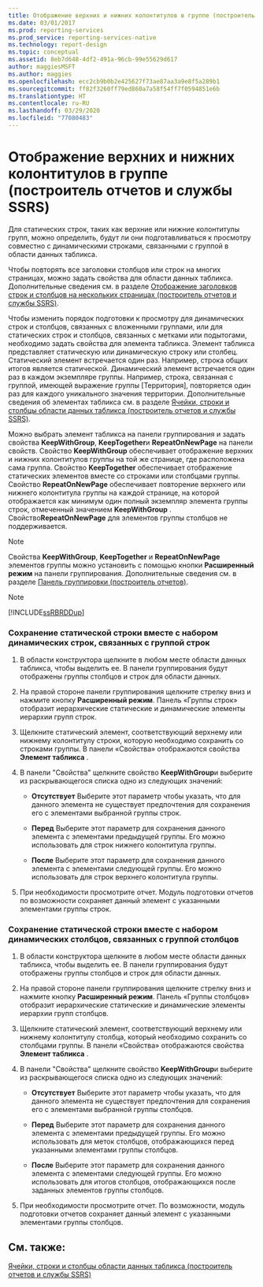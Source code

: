 ```yaml
---
title: Отображение верхних и нижних колонтитулов в группе (построитель отчетов) | Документация Майкрософт
ms.date: 03/01/2017
ms.prod: reporting-services
ms.prod_service: reporting-services-native
ms.technology: report-design
ms.topic: conceptual
ms.assetid: 8eb7d648-4df2-491a-96cb-99e55629d617
author: maggiesMSFT
ms.author: maggies
ms.openlocfilehash: ecc2cb9b0b2e425627f73ae87aa3a9e8f5a289b1
ms.sourcegitcommit: ff82f3260ff79ed860a7a58f54ff7f0594851e6b
ms.translationtype: HT
ms.contentlocale: ru-RU
ms.lasthandoff: 03/29/2020
ms.locfileid: "77080483"
---
```

# <a name="display-headers-and-footers-with-a-group-report-builder-and-ssrs"></a>Отображение верхних и нижних колонтитулов в группе (построитель отчетов и службы SSRS)
  Для статических строк, таких как верхние или нижние колонтитулы групп, можно определить, будут ли они подготавливаться к просмотру совместно с динамическими строками, связанными с группой в области данных табликса.  
  
 Чтобы повторять все заголовки столбцов или строк на многих страницах, можно задать свойства для области данных табликса. Дополнительные сведения см. в разделе [Отображение заголовков строк и столбцов на нескольких страницах (построитель отчетов и службы SSRS)](display-row-and-column-headers-on-multiple-pages-report-builder-and-ssrs.md).  
  
 Чтобы изменить порядок подготовки к просмотру для динамических строк и столбцов, связанных с вложенными группами, или для статических строк и столбцов, связанных с метками или подытогами, необходимо задать свойства для элемента табликса. Элемент табликса представляет статическую или динамическую строку или столбец. Статический элемент встречается один раз. Например, строка общих итогов является статической. Динамический элемент встречается один раз в каждом экземпляре группы. Например, строка, связанная с группой, имеющей выражение группы [Территория], повторяется один раз для каждого уникального значения территории. Дополнительные сведения об элементах табликса см. в разделе [Ячейки, строки и столбцы области данных табликса (построитель отчетов и службы SSRS)](../../reporting-services/report-design/tablix-data-region-cells-rows-and-columns-report-builder-and-ssrs.md).  
  
 Можно выбрать элемент табликса на панели группирования и задать свойства **KeepWithGroup**, **KeepTogether**и **RepeatOnNewPage** на панели свойств. Свойство **KeepWithGroup** обеспечивает отображение верхних и нижних колонтитулов группы на той же странице, где расположена сама группа. Свойство **KeepTogether** обеспечивает отображение статических элементов вместе со строками или столбцами группы. Свойство **RepeatOnNewPage** обеспечивает повторение верхнего или нижнего колонтитула группы на каждой странице, на которой отображается как минимум один полный экземпляр элемента группы строк, отмеченный значением **KeepWithGroup** . Свойство**RepeatOnNewPage** для элементов группы столбцов не поддерживается.  
  
> [!NOTE]  
>  Свойства **KeepWithGroup**, **KeepTogether** и **RepeatOnNewPage** элементов группы можно установить с помощью кнопки **Расширенный режим** на панели группирования. Дополнительные сведения см. в разделе [Панель группировки (построитель отчетов)](../../reporting-services/report-design/grouping-pane-report-builder.md).  
  
> [!NOTE]  
>  [!INCLUDE[ssRBRDDup](../../includes/ssrbrddup-md.md)]  
  
### <a name="to-keep-a-static-row-with-a-set-of-dynamic-rows-associated-with-a-row-group"></a>Сохранение статической строки вместе с набором динамических строк, связанных с группой строк  
  
1.  В области конструктора щелкните в любом месте области данных табликса, чтобы выделить ее. В панели группирования будут отображены группы столбцов и строк для области данных.  
  
2.  На правой стороне панели группирования щелкните стрелку вниз и нажмите кнопку **Расширенный режим**. Панель «Группы строк» отобразит иерархические статические и динамические элементы иерархии групп строк.  
  
3.  Щелкните статический элемент, соответствующий верхнему или нижнему колонтитулу строки, которую необходимо сохранить со строками группы. В панели «Свойства» отображаются свойства **Элемент табликса** .  
  
4.  В панели "Свойства" щелкните свойство **KeepWithGroup**и выберите из раскрывающегося списка одно из следующих значений:  
  
    -   **Отсутствует** Выберите этот параметр чтобы указать, что для данного элемента не существует предпочтения для сохранения его с элементами выбранной группы строк.  
  
    -   **Перед** Выберите этот параметр для сохранения данного элемента с элементами предыдущей группы. Его можно использовать для строк нижнего колонтитула группы.  
  
    -   **После** Выберите этот параметр для сохранения данного элемента с элементами следующей группы. Его можно использовать для строк верхнего колонтитула группы.  
  
5.  При необходимости просмотрите отчет. Модуль подготовки отчетов по возможности сохраняет данный элемент с указанными элементами группы строк.  
  
### <a name="to-keep-a-static-column-with-a-set-of-dynamic-columns-associated-with-a-column-group"></a>Сохранение статической строки вместе с набором динамических столбцов, связанных с группой столбцов  
  
1.  В области конструктора щелкните в любом месте области данных табликса, чтобы выделить ее. В панели группирования будут отображены группы столбцов и строк для области данных.  
  
2.  На правой стороне панели группирования щелкните стрелку вниз и нажмите кнопку **Расширенный режим**. Панель «Группы столбцов» отобразит иерархические статические и динамические элементы иерархии групп столбцов.  
  
3.  Щелкните статический элемент, соответствующий верхнему или нижнему колонтитулу столбца, который необходимо сохранить со столбцами группы. В панели «Свойства» отображаются свойства **Элемент табликса** .  
  
4.  В панели "Свойства" щелкните свойство **KeepWithGroup**и выберите из раскрывающегося списка одно из следующих значений:  
  
    -   **Отсутствует** Выберите этот параметр чтобы указать, что для данного элемента не существует предпочтения для сохранения его с элементами выбранной группы столбцов.  
  
    -   **Перед** Выберите этот параметр для сохранения данного элемента с элементами предыдущей группы. Его можно использовать для меток столбцов, отображающихся перед указанными элементами группы столбцов.  
  
    -   **После** Выберите этот параметр для сохранения данного элемента с элементами следующей группы. Его можно использовать для итогов столбцов, отображающихся после заданных элементов группы столбцов.  
  
5.  При необходимости просмотрите отчет. По возможности, модуль подготовки отчетов сохраняет данный элемент с указанными элементами группы столбцов.  
  
## <a name="see-also"></a>См. также:  
 [Ячейки, строки и столбцы области данных табликса (построитель отчетов и службы SSRS)](tablix-data-region-report-builder-and-ssrs.md)   
 
  
  

